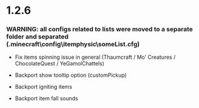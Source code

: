 # 1.2.6

### WARNING: all configs related to lists were moved to a separate folder and separated (.minecraft\config\itemphysic\someList.cfg)

- Fix items spinning issue in general (Thaumcraft / Mo' Creatures / ChocolateQuest / YeGamolChattels)


- Backport show tooltip option (customPickup)


- Backport igniting items


- Backport item fall sounds
